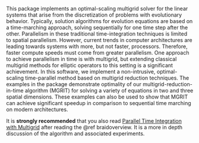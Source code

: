 <!--
 - Copyright (c) 2013,  Lawrence Livermore National Security, LLC.
 - Produced at the Lawrence Livermore National Laboratory.
 - This file is part of XBraid.  See file COPYRIGHT for details.
 -
 - XBraid is free software; you can redistribute it and/or modify it under the
 - terms of the GNU Lesser General Public License (as published by the Free
 - Software Foundation) version 2.1 dated February 1999.
 -->
 
This package implements an optimal-scaling multigrid solver for the linear
systems that arise from the discretization of problems with evolutionary
behavior. Typically, solution algorithms for evolution equations are based on a
time-marching approach, solving sequentially for one time step after the other.
Parallelism in these traditional time-integration techniques is limited to
spatial parallelism. However, current trends in computer architectures are
leading towards systems with more, but not faster, processors. Therefore,
faster compute speeds must come from greater parallelism. One approach to
achieve parallelism in time is with multigrid, but extending classical
multigrid methods for elliptic operators to this setting is a significant
achievement. In this software, we implement a non-intrusive, optimal-scaling
time-parallel method based on multigrid reduction techniques. The examples in
the package demonstrate optimality of our multigrid-reduction-in-time algorithm
(MGRIT) for solving a variety of equations in two and three spatial
dimensions. These examples can also be used to show that MGRIT can achieve
significant speedup in comparison to sequential time marching on modern
architectures.

It is **strongly recommended** that you also read [Parallel Time Integration
with Multigrid](https://computation-rnd.llnl.gov/linear_solvers/pubs/mgritPaper-2013.pdf)
after reading the @ref braidoverview.  It is a more in depth discussion of the algorithm
and associated experiments.


